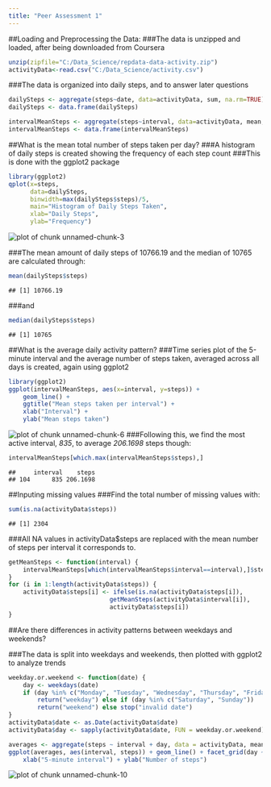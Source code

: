 ```yaml
---
title: "Peer Assessment 1"
---
```


##Loading and Preprocessing the Data:
###The data is unzipped and loaded, after being downloaded from Coursera

```r
unzip(zipfile="C:/Data_Science/repdata-data-activity.zip")
activityData<-read.csv("C:/Data_Science/activity.csv")
```

###The data is organized into daily steps, and  to answer later questions


```r
dailySteps <- aggregate(steps~date, data=activityData, sum, na.rm=TRUE)
dailySteps <- data.frame(dailySteps)

intervalMeanSteps <- aggregate(steps~interval, data=activityData, mean, na.rm=TRUE)
intervalMeanSteps <- data.frame(intervalMeanSteps)
```

##What is the mean total number of steps taken per day?
###A histogram of daily steps is created showing the frequency of each step count
###This is done with the ggplot2 package

```r
library(ggplot2)
qplot(x=steps,
      data=dailySteps,
      binwidth=max(dailySteps$steps)/5,
      main="Histogram of Daily Steps Taken",
      xlab="Daily Steps",
      ylab="Frequency")
```

![plot of chunk unnamed-chunk-3](figure/unnamed-chunk-3-1.png) 

###The mean amount of daily steps of 10766.19 and the median of 10765 are calculated through:

```r
mean(dailySteps$steps)
```

```
## [1] 10766.19
```
###and

```r
median(dailySteps$steps)
```

```
## [1] 10765
```
##What is the average daily activity pattern?
###Time series plot of the 5-minute interval and the average number of steps taken, averaged across all days is created, again using ggplot2


```r
library(ggplot2)
ggplot(intervalMeanSteps, aes(x=interval, y=steps)) +
    geom_line() +
    ggtitle("Mean steps taken per interval") +
    xlab("Interval") +
    ylab("Mean steps taken")
```

![plot of chunk unnamed-chunk-6](figure/unnamed-chunk-6-1.png) 
###Following this, we find the most active interval, *835*, to average *206.1698* steps though:

```r
intervalMeanSteps[which.max(intervalMeanSteps$steps),]
```

```
##     interval    steps
## 104      835 206.1698
```

##Inputing missing values
###Find the total number of missing values with:

```r
sum(is.na(activityData$steps))
```

```
## [1] 2304
```
###All NA values in activityData$steps are replaced with the mean number of steps per interval it corresponds to.

```r
getMeanSteps <- function(interval) {
    intervalMeanSteps[which(intervalMeanSteps$interval==interval),]$steps
}
for (i in 1:length(activityData$steps)) {
    activityData$steps[i] <- ifelse(is.na(activityData$steps[i]),
                            getMeanSteps(activityData$interval[i]),
                            activityData$steps[i])
}
```
##Are there differences in activity patterns between weekdays and weekends?

###The data is split into weekdays and weekends, then plotted with ggplot2 to analyze trends

```r
weekday.or.weekend <- function(date) {
    day <- weekdays(date)
    if (day %in% c("Monday", "Tuesday", "Wednesday", "Thursday", "Friday")) 
        return("weekday") else if (day %in% c("Saturday", "Sunday")) 
        return("weekend") else stop("invalid date")
}
activityData$date <- as.Date(activityData$date)
activityData$day <- sapply(activityData$date, FUN = weekday.or.weekend)

averages <- aggregate(steps ~ interval + day, data = activityData, mean)
ggplot(averages, aes(interval, steps)) + geom_line() + facet_grid(day ~ .) + 
    xlab("5-minute interval") + ylab("Number of steps")
```

![plot of chunk unnamed-chunk-10](figure/unnamed-chunk-10-1.png) 








